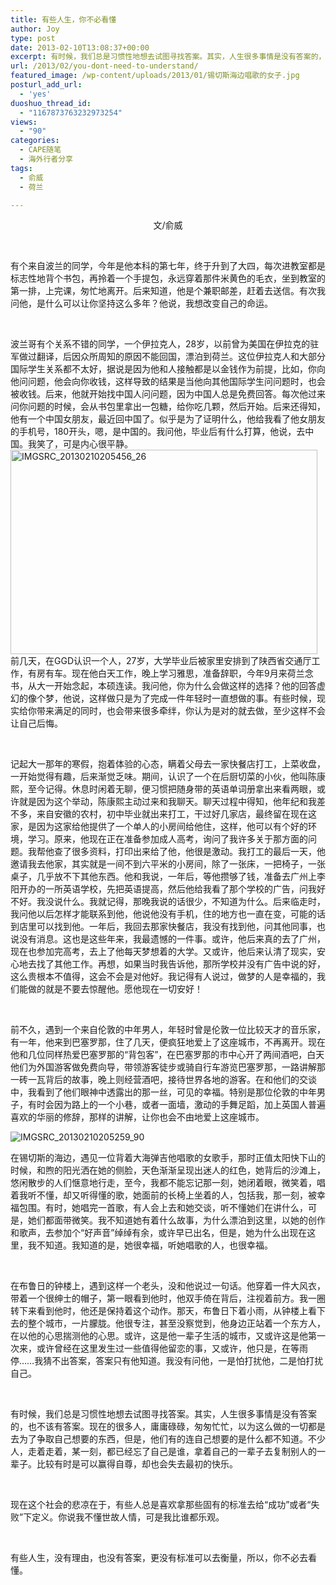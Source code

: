 ```yaml
---
title: 有些人生，你不必看懂
author: Joy
type: post
date: 2013-02-10T13:08:37+00:00
excerpt: 有时候，我们总是习惯性地想去试图寻找答案。其实，人生很多事情是没有答案的，也不该有答案。很多人庸庸碌碌，匆匆忙忙，以为这么做的一切都是去为了争取自己想要的东西，但是，他们有的连自己想要的是什么都不知道。你说我不懂世故人情，可是我比谁都乐观。有些人生，没有理由，也没有答案，更没有标准可以去衡量，所以，你不必去看懂。
url: /2013/02/you-dont-need-to-understand/
featured_image: /wp-content/uploads/2013/01/锡切斯海边唱歌的女子.jpg
posturl_add_url:
  - 'yes'
duoshuo_thread_id:
  - "1167873763232973254"
views:
  - "90"
categories:
  - CAPE随笔
  - 海外行者分享
tags:
  - 俞威
  - 荷兰

---
```

<div style="text-align: center;">
  文/俞威
</div>

<div style="text-align: center;">
</div>

&nbsp;

<div style="text-align: center;">
</div>

<div>
</div>

<div>
  有个来自波兰的同学，今年是他本科的第七年，终于升到了大四，<wbr />每次进教室都是标志性地背个书包，再拎着一个手提包，<wbr />永远穿着那件米黄色的毛衣，坐到教室的第一排，上完课，<wbr />匆忙地离开。后来知道，他是个兼职邮差，赶着去送信。<wbr />有次我问他，是什么可以让你坚持这么多年？他说，<wbr />我想改变自己的命运。
</div>

<div>
</div>

&nbsp;

<div>
</div>

<div>
  波兰哥有个关系不错的同学，一个伊拉克人，28岁，<wbr />以前曾为美国在伊拉克的驻军做过翻译，<wbr />后因众所周知的原因不能回国，漂泊到荷兰。<wbr />这位伊拉克人和大部分国际学生关系都不太好，<wbr />据说是因为他和人接触都是以金钱作为前提，比如，你向他问问题，<wbr />他会向你收钱，这样导致的结果是当他向其他国际学生问问题时，<wbr />也会被收钱。后来，他就开始找中国人问问题，<wbr />因为中国人总是免费回答。每次他过来问你问题的时候，<wbr />会从书包里拿出一包糖，给你吃几颗，然后开始。后来还得知，<wbr />他有一个中国女朋友，最近回中国了。似乎是为了证明什么，<wbr />他给我看了他女朋友的手机号，180开头，嗯，是中国的。<wbr />我问他，毕业后有什么打算，他说，去中国。我笑了，<wbr />可是内心很平静。
</div>

<div>
  <a href="http://www.hicape.com/wp-content/uploads/2013/02/IMGSRC_20130210205456_26.jpg"><img class="alignnone  wp-image-5075" alt="IMGSRC_20130210205456_26" src="http://www.hicape.com/wp-content/uploads/2013/02/IMGSRC_20130210205456_26-1024x682.jpg" width="491" height="327" srcset="http://hicape.com/wp-content/uploads/2013/02/IMGSRC_20130210205456_26-1024x682.jpg 1024w, http://hicape.com/wp-content/uploads/2013/02/IMGSRC_20130210205456_26-300x200.jpg 300w" sizes="(max-width: 491px) 100vw, 491px" /></a>
</div>

<div>
</div>

<div>
  前几天，在GGD认识一个人，27岁，<wbr />大学毕业后被家里安排到了陕西省交通厅工作，有房有车。<wbr />现在他白天工作，晚上学习雅思，准备辞职，今年9月来荷兰念书，<wbr />从大一开始念起，本硕连读。我问他，你为什么会做这样的选择？<wbr />他的回答虚幻的像个梦，他说，<wbr />这样做只是为了完成一件年轻时一直想做的事。有些时候，<wbr />现实给你带来满足的同时，也会带来很多牵绊，<wbr />你认为是对的就去做，至少这样不会让自己后悔。
</div>

<div>
</div>

&nbsp;

<div>
</div>

<div>
  记起大一那年的寒假，抱着体验的心态，<wbr />瞒着父母去一家快餐店打工，上菜收盘，一开始觉得有趣，<wbr />后来渐觉乏味。期间，认识了一个在后厨切菜的小伙，他叫陈康熙，<wbr />至今记得。休息时闲着无聊，<wbr />便习惯把随身带的英语单词册拿出来看两眼，<wbr />或许就是因为这个举动，陈康熙主动过来和我聊天。<wbr />聊天过程中得知，他年纪和我差不多，来自安徽的农村，<wbr />初中毕业就出来打工，干过好几家店，最终留在现在这家，<wbr />是因为这家给他提供了一个单人的小房间给他住，这样，<wbr />他可以有个好的环境，学习。原来，他现在正在准备参加成人高考，<wbr />询问了我许多关于那方面的问题。我帮他查了很多资料，<wbr />打印出来给了他，他很是激动。我打工的最后一天，<wbr />他邀请我去他家，其实就是一间不到六平米的小房间，除了一张床，<wbr />一把椅子，一张桌子，几乎放不下其他东西。他和我说，一年后，<wbr />等他攒够了钱，准备去广州上李阳开办的一所英语学校，<wbr />先把英语提高，然后他给我看了那个学校的广告，问我好不好。<wbr />我没说什么。我就记得，那晚我说的话很少，不知道为什么。<wbr />后来临走时，我问他以后怎样才能联系到他，他说他没有手机，<wbr />住的地方也一直在变，可能的话到店里可以找到他。一年后，<wbr />我回去那家快餐店，我没有找到他，问其他同事，也说没有消息。<wbr />这也是这些年来，我最遗憾的一件事。或许，他后来真的去了广州，<wbr />现在也参加完高考，去上了他每天梦想着的大学。又或许，<wbr />他后来认清了现实，安心地去找了其他工作。再想，<wbr />如果当时我告诉他，那所学校并没有广告中说的好，<wbr />这么贵根本不值得，这会不会是对他好。我记得有人说过，<wbr />做梦的人是幸福的，我们能做的就是不要去惊醒他。<wbr />愿他现在一切安好！
</div>

<div>
</div>

&nbsp;

<div>
</div>

<div>
  前不久，遇到一个来自伦敦的中年男人，<wbr />年轻时曾是伦敦一位比较天才的音乐家，有一年，他来到巴塞罗那，<wbr />住了几天，便疯狂地爱上了这座城市，不再离开。<wbr />现在他和几位同样热爱巴塞罗那的“背包客”，<wbr />在巴塞罗那的市中心开了两间酒吧，<wbr />白天他们为外国游客做免费向导，<wbr />带领游客徒步或骑自行车游览巴塞罗那，<wbr />一路讲解那一砖一瓦背后的故事，晚上则经营酒吧，<wbr />接待世界各地的游客。在和他们的交谈中，<wbr />我看到了他们眼神中透露出的那一丝，可见的幸福。<wbr />特别是那位伦敦的中年男子，有时会因为路上的一个小巷，<wbr />或者一面墙，激动的手舞足蹈，加上英国人普遍喜欢的华丽的修辞，<wbr />那样的讲解，让你也会不由地爱上这座城市。
</div>

<div>
</div>

![IMGSRC_20130210205259_90][1] 

<div>
</div>

<div>
  在锡切斯的海边，遇见一位背着大海弹吉他唱歌的女歌手，<wbr />那时正值太阳快下山的时候，和煦的阳光洒在她的侧脸，<wbr />天色渐渐呈现出迷人的红色，她背后的沙滩上，<wbr />悠闲散步的人们惬意地行走，至今，我都不能忘记那一刻，<wbr />她闭着眼，微笑着，唱着我听不懂，却又听得懂的歌，<wbr />她面前的长椅上坐着的人，包括我，那一刻，被幸福包围。有时，<wbr />她唱完一首歌，有人会上去和她交谈，听不懂她们在讲什么，可是，<wbr />她们都面带微笑。我不知道她有着什么故事，为什么漂泊到这里，<wbr />以她的创作和歌声，去参加个“好声音”绰绰有余，或许早已出名，<wbr />但是，她为什么出现在这里，我不知道。我知道的是，她很幸福，<wbr />听她唱歌的人，也很幸福。
</div>

<div>
</div>

&nbsp;

<div>
</div>

<div>
</div>

<div>
  在布鲁日的钟楼上，遇到这样一个老头，没和他说过一句话。<wbr />他穿着一件大风衣，带着一个很绅士的帽子，第一眼看到他时，<wbr />他双手倚在背后，注视着前方。我一圈转下来看到他时，<wbr />他还是保持着这个动作。那天，布鲁日下着小雨，<wbr />从钟楼上看下去的整个城市，一片朦胧。他很专注，甚至没察觉到，<wbr />他身边正站着一个东方人，在以他的心思揣测他的心思。或许，<wbr />这是他一辈子生活的城市，又或许这是他第一次来，<wbr />或许曾经在这里发生过一些值得他留恋的事，又或许，他只是，<wbr />在等雨停……我猜不出答案，答案只有他知道。我没有问他，<wbr />一是怕打扰他，二是怕打扰自己。
</div>

<div>
</div>

&nbsp;

<div>
</div>

<div>
  有时候，我们总是习惯性地想去试图寻找答案。其实，<wbr />人生很多事情是没有答案的，也不该有答案。现在的很多人，<wbr />庸庸碌碌，匆匆忙忙，<wbr />以为这么做的一切都是去为了争取自己想要的东西，但是，<wbr />他们有的连自己想要的是什么都不知道。不少人，走着走着，<wbr />某一刻，都已经忘了自己是谁，<wbr />拿着自己的一辈子去复制别人的一辈子。比较有时是可以赢得自尊，<wbr />却也会失去最初的快乐。
</div>

<div>
</div>

&nbsp;

<div>
</div>

<div>
  现在这个社会的悲凉在于，有些人总是喜欢拿那些固有的标准去给“<wbr />成功”或者“失败”下定义。你说我不懂世故人情，<wbr />可是我比谁都乐观。
</div>

<div>
</div>

&nbsp;

<div>
</div>

<div>
  有些人生，没有理由，也没有答案，更没有标准可以去衡量，所以，<wbr />你不必去看懂。
</div>

<div>
</div>

&nbsp;

 [1]: http://pic.yupoo.com/chenluaihr_v/CDeOMcwB/9AoLF.jpg